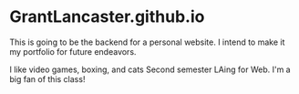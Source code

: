# GrantLancaster.github.io

This is going to be the backend for a personal website. I intend to make it my portfolio for future endeavors.

I like video games, boxing, and cats
Second semester LAing for Web. I'm a big fan of this class!